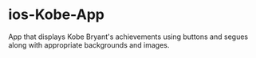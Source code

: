 # ios-Kobe-App

App that displays Kobe Bryant's achievements using buttons and segues along with appropriate backgrounds and images.
